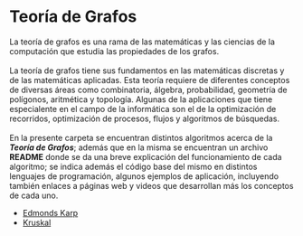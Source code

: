 # Teoría de Grafos
La teoría de grafos es una rama de las matemáticas y las ciencias de la computación que estudia las propiedades de los grafos.</br></br>
La teoría de grafos tiene sus fundamentos en las matemáticas discretas y de las matemáticas aplicadas. Esta teoría requiere de diferentes conceptos de diversas áreas como combinatoria, álgebra, probabilidad, geometría de polígonos, aritmética y topología. Algunas de la aplicaciones que tiene especialente en el campo de la informática son el de la optimización de recorridos, optimización de procesos, flujos y algoritmos de búsquedas.</br></br>
En la presente carpeta se encuentran distintos algoritmos acerca de la ***Teoría de Grafos***; además que en la misma se encuentran un archivo **README** donde se da una breve explicación del funcionamiento de cada algoritmo; se indica además el código base del mismo en distintos lenguajes de programación, algunos ejemplos de aplicación, incluyendo también enlaces a páginas web y videos que desarrollan más los conceptos de cada uno.

-  [Edmonds Karp](https://github.com/PaulLandaeta/algoritmica2/tree/master/contenido/Teoria%20de%20Grafos/Edmonds_Karp)
-  [Kruskal](https://github.com/PaulLandaeta/algoritmica2/tree/master/contenido/Teoria%20de%20Grafos/Kruskal)
